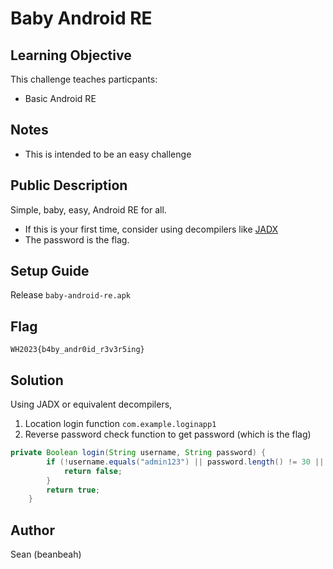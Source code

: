 # Baby Android RE

## Learning Objective

This challenge teaches particpants:
- Basic Android RE

## Notes

- This is intended to be an easy challenge

## Public Description

Simple, baby, easy, Android RE for all. 

- If this is your first time, consider using decompilers like [JADX](https://github.com/skylot/jadx)
- The password is the flag. 

## Setup Guide

Release `baby-android-re.apk`

## Flag

`WH2023{b4by_andr0id_r3v3r5ing}`

## Solution

Using JADX or equivalent decompilers,
1) Location login function
`com.example.loginapp1`
2) Reverse password check function to get password (which is the flag)
```java
private Boolean login(String username, String password) {
        if (!username.equals("admin123") || password.length() != 30 || !password.startsWith("WH2023{") || !password.endsWith("}") || password.charAt(7) != "b".charAt(0) || password.charAt(8) != "4".charAt(0) || password.charAt(9) != "b".charAt(0) || password.charAt(10) != "y".charAt(0) || password.charAt(11) != "_".charAt(0) || password.charAt(12) != "a".charAt(0) || password.charAt(13) != "n".charAt(0) || password.charAt(14) != "d".charAt(0) || password.charAt(15) != "r".charAt(0) || password.charAt(16) != "0".charAt(0) || password.charAt(17) != "i".charAt(0) || password.charAt(18) != "d".charAt(0) || password.charAt(19) != "_".charAt(0) || password.charAt(20) != "r".charAt(0) || password.charAt(21) != "3".charAt(0) || password.charAt(22) != "v".charAt(0) || password.charAt(23) != "3".charAt(0) || password.charAt(24) != "r".charAt(0) || password.charAt(25) != "5".charAt(0) || password.charAt(26) != "i".charAt(0) || password.charAt(27) != "n".charAt(0) || password.charAt(28) != "g".charAt(0)) {
            return false;
        }
        return true;
    }
```
## Author
Sean (beanbeah)

